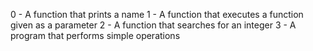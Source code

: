 0 - A function that prints a name
1 - A function that executes a function given as a parameter
2 - A function that searches for an integer
3 - A program that performs simple operations

